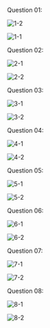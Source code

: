 Question 01:

![1-2](https://github.com/user-attachments/assets/924d2b32-ac22-4401-aa67-d6ebdda9f533)


![1-1](https://github.com/user-attachments/assets/4be3c65f-c267-4e25-bd3b-1133de15def3)


Question 02:

![2-1](https://github.com/user-attachments/assets/8afbce46-ee7d-4551-83c2-f1b3629b266f)

![2-2](https://github.com/user-attachments/assets/95824044-fff6-48e7-a4d6-6b8e4c0b49ea)

Question 03:

![3-1](https://github.com/user-attachments/assets/ff94894d-f693-4109-b588-bbcc7d3e0e67)


![3-2](https://github.com/user-attachments/assets/48ed8719-a740-4fe0-a018-382e242e8c88)


Question 04:

![4-1](https://github.com/user-attachments/assets/04f34f37-19ac-4ae4-97ce-8ef60583c029)


![4-2](https://github.com/user-attachments/assets/19eb549e-f491-4ede-bea0-a144b5defa1a)


Question 05:

![5-1](https://github.com/user-attachments/assets/8aac1f46-bdb0-4e9c-b8d8-8465f941de33)

![5-2](https://github.com/user-attachments/assets/800bf8fb-d0ec-4173-91a9-9189edcac6f8)

Question 06:

![6-1](https://github.com/user-attachments/assets/f806e479-ef24-4303-a9b7-53efb18bc7f9)

![6-2](https://github.com/user-attachments/assets/ae86d47f-e460-49ac-bd2a-2a80b5af95a9)


Question 07:

![7-1](https://github.com/user-attachments/assets/8a177c25-973e-4ac6-9df3-57555c621a8b)

![7-2](https://github.com/user-attachments/assets/d8018181-2168-484d-a9d5-14672ae67878)

Question 08:

![8-1](https://github.com/user-attachments/assets/9e95fd80-b182-462f-b4ed-3cd0901a3a9c)


![8-2](https://github.com/user-attachments/assets/61f20135-440d-4ea3-b295-f06d3726c0c3)
